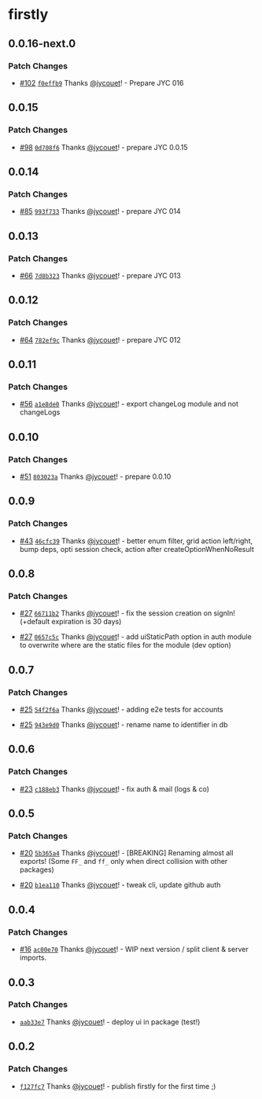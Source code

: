 # firstly

## 0.0.16-next.0

### Patch Changes

- [#102](https://github.com/jycouet/firstly/pull/102)
  [`f0effb9`](https://github.com/jycouet/firstly/commit/f0effb9e2dfa3f1c3070bc27c498d7f1e1ed877d)
  Thanks [@jycouet](https://github.com/jycouet)! - Prepare JYC 016

## 0.0.15

### Patch Changes

- [#98](https://github.com/jycouet/firstly/pull/98)
  [`0d708f6`](https://github.com/jycouet/firstly/commit/0d708f605dc9d2943730f68ebf99c1d2f8a49926)
  Thanks [@jycouet](https://github.com/jycouet)! - prepare JYC 0.0.15

## 0.0.14

### Patch Changes

- [#85](https://github.com/jycouet/firstly/pull/85)
  [`993f733`](https://github.com/jycouet/firstly/commit/993f73374591f134d76e30f8b5e4402b4d3112d0)
  Thanks [@jycouet](https://github.com/jycouet)! - prepare JYC 014

## 0.0.13

### Patch Changes

- [#66](https://github.com/jycouet/firstly/pull/66)
  [`7d8b323`](https://github.com/jycouet/firstly/commit/7d8b323b49d7d76b6d59ec887ed2e37a2238f201)
  Thanks [@jycouet](https://github.com/jycouet)! - prepare JYC 013

## 0.0.12

### Patch Changes

- [#64](https://github.com/jycouet/firstly/pull/64)
  [`782ef9c`](https://github.com/jycouet/firstly/commit/782ef9c8a1d967950e4c17de59b3225bc28df5c2)
  Thanks [@jycouet](https://github.com/jycouet)! - prepare JYC 012

## 0.0.11

### Patch Changes

- [#56](https://github.com/jycouet/firstly/pull/56)
  [`a1e8de0`](https://github.com/jycouet/firstly/commit/a1e8de0a8871b8f1aa6cd81ee20d24f6a3da4c3f)
  Thanks [@jycouet](https://github.com/jycouet)! - export changeLog module and not changeLogs

## 0.0.10

### Patch Changes

- [#51](https://github.com/jycouet/firstly/pull/51)
  [`803023a`](https://github.com/jycouet/firstly/commit/803023a6257c0bfb9396bc0a7bd454bd1281e26c)
  Thanks [@jycouet](https://github.com/jycouet)! - prepare 0.0.10

## 0.0.9

### Patch Changes

- [#43](https://github.com/jycouet/firstly/pull/43)
  [`46cfc39`](https://github.com/jycouet/firstly/commit/46cfc39090fc448a22c5ca95e45507a31ab8e2e0)
  Thanks [@jycouet](https://github.com/jycouet)! - better enum filter, grid action left/right, bump
  deps, opti session check, action after createOptionWhenNoResult

## 0.0.8

### Patch Changes

- [#27](https://github.com/jycouet/firstly/pull/27)
  [`66711b2`](https://github.com/jycouet/firstly/commit/66711b2373c69006d7ae5f06d8f4a6cb0e43670b)
  Thanks [@jycouet](https://github.com/jycouet)! - fix the session creation on signIn! (+default
  expiration is 30 days)

- [#27](https://github.com/jycouet/firstly/pull/27)
  [`0657c5c`](https://github.com/jycouet/firstly/commit/0657c5ca8b81673b493a6815a196a8c5351ecdf0)
  Thanks [@jycouet](https://github.com/jycouet)! - add uiStaticPath option in auth module to
  overwrite where are the static files for the module (dev option)

## 0.0.7

### Patch Changes

- [#25](https://github.com/jycouet/firstly/pull/25)
  [`54f2f6a`](https://github.com/jycouet/firstly/commit/54f2f6a833c1977c3163e91ce3172fa8edc9da47)
  Thanks [@jycouet](https://github.com/jycouet)! - adding e2e tests for accounts

- [#25](https://github.com/jycouet/firstly/pull/25)
  [`943e9d0`](https://github.com/jycouet/firstly/commit/943e9d0b6d5d6a631dc78661d188a76f254d4632)
  Thanks [@jycouet](https://github.com/jycouet)! - rename name to identifier in db

## 0.0.6

### Patch Changes

- [#23](https://github.com/jycouet/firstly/pull/23)
  [`c188eb3`](https://github.com/jycouet/firstly/commit/c188eb3d81a9e75b246387512621b5213bbe8dbd)
  Thanks [@jycouet](https://github.com/jycouet)! - fix auth & mail (logs & co)

## 0.0.5

### Patch Changes

- [#20](https://github.com/jycouet/firstly/pull/20)
  [`5b365a4`](https://github.com/jycouet/firstly/commit/5b365a474619f611b0eb0bfe38bbbb262acb3a7e)
  Thanks [@jycouet](https://github.com/jycouet)! - [BREAKING] Renaming almost all exports! (Some
  `FF_` and `ff_` only when direct collision with other packages)

- [#20](https://github.com/jycouet/firstly/pull/20)
  [`b1ea110`](https://github.com/jycouet/firstly/commit/b1ea1101c45c137e477a937a8c6d130b346b2bb9)
  Thanks [@jycouet](https://github.com/jycouet)! - tweak cli, update github auth

## 0.0.4

### Patch Changes

- [#16](https://github.com/jycouet/firstly/pull/16)
  [`ac00e70`](https://github.com/jycouet/firstly/commit/ac00e703af515009bbe7e078998f77ef3a9e9ce5)
  Thanks [@jycouet](https://github.com/jycouet)! - WIP next version / split client & server imports.

## 0.0.3

### Patch Changes

- [`aab33e7`](https://github.com/jycouet/firstly/commit/aab33e7681b06c8336c263471a87b97cc6186c6e)
  Thanks [@jycouet](https://github.com/jycouet)! - deploy ui in package (test!)

## 0.0.2

### Patch Changes

- [`f127fc7`](https://github.com/jycouet/firstly/commit/f127fc78e00f6464d8fbbebc10f3ffb43402fcc3)
  Thanks [@jycouet](https://github.com/jycouet)! - publish firstly for the first time ;)
